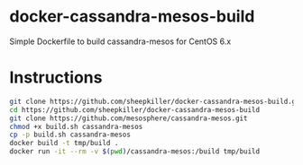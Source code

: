 docker-cassandra-mesos-build
============================

Simple Dockerfile to build cassandra-mesos for CentOS 6.x


# Instructions
```sh
git clone https://github.com/sheepkiller/docker-cassandra-mesos-build.git
cd https://github.com/sheepkiller/docker-cassandra-mesos-build
git clone https://github.com/mesosphere/cassandra-mesos.git
chmod +x build.sh cassandra-mesos
cp -p build.sh cassandra-mesos
docker build -t tmp/build .
docker run -it --rm -v $(pwd)/cassandra-mesos:/build tmp/build
```

